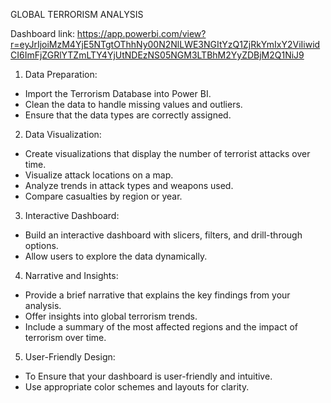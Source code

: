 GLOBAL TERRORISM ANALYSIS

Dashboard link: https://app.powerbi.com/view?r=eyJrIjoiMzM4YjE5NTgtOThhNy00N2NlLWE3NGItYzQ1ZjRkYmIxY2ViIiwidCI6ImFjZGRlYTZmLTY4YjUtNDEzNS05NGM3LTBhM2YyZDBjM2Q1NiJ9

1. Data Preparation:
- Import the Terrorism Database into Power BI.
- Clean the data to handle missing values and outliers.
- Ensure that the data types are correctly assigned.
2. Data Visualization:
- Create visualizations that display the number of terrorist attacks over time.
- Visualize attack locations on a map.
- Analyze trends in attack types and weapons used.
- Compare casualties by region or year.
3. Interactive Dashboard:
- Build an interactive dashboard with slicers, filters, and drill-through options.
- Allow users to explore the data dynamically.
4. Narrative and Insights:
- Provide a brief narrative that explains the key findings from your analysis.
- Offer insights into global terrorism trends.
- Include a summary of the most affected regions and the impact of terrorism
over time.
5. User-Friendly Design:
- To Ensure that your dashboard is user-friendly and intuitive.
- Use appropriate color schemes and layouts for clarity.
